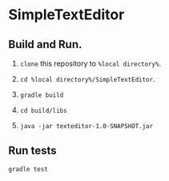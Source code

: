 # SimpleTextEditor

## Build and Run.

1) `clone` this repository to `%local directory%`.

2) `cd %local directory%/SimpleTextEditor`.

3) `gradle build`

4) `cd build/libs`

5) `java -jar texteditor-1.0-SNAPSHOT.jar`

## Run tests

`gradle test`
